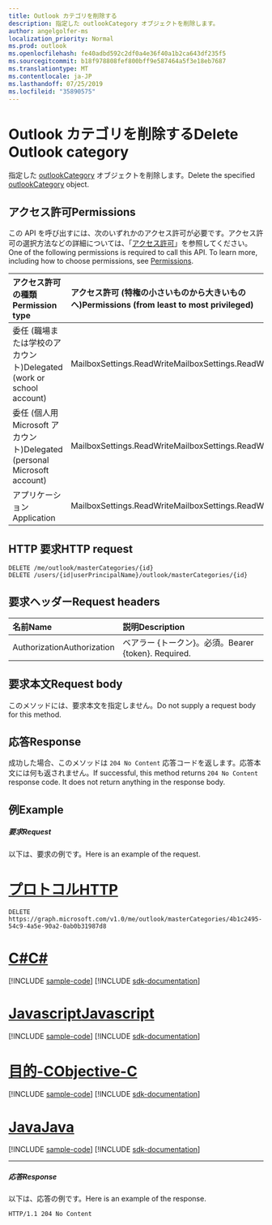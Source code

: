 ```yaml
---
title: Outlook カテゴリを削除する
description: 指定した outlookCategory オブジェクトを削除します。
author: angelgolfer-ms
localization_priority: Normal
ms.prod: outlook
ms.openlocfilehash: fe40adbd592c2df0a4e36f40a1b2ca643df235f5
ms.sourcegitcommit: b18f978808fef800bff9e587464a5f3e18eb7687
ms.translationtype: MT
ms.contentlocale: ja-JP
ms.lasthandoff: 07/25/2019
ms.locfileid: "35890575"
---
```

# <a name="delete-outlook-category"></a><span data-ttu-id="79137-103">Outlook カテゴリを削除する</span><span class="sxs-lookup"><span data-stu-id="79137-103">Delete Outlook category</span></span>


<span data-ttu-id="79137-104">指定した [outlookCategory](../resources/outlookcategory.md) オブジェクトを削除します。</span><span class="sxs-lookup"><span data-stu-id="79137-104">Delete the specified [outlookCategory](../resources/outlookcategory.md) object.</span></span>

## <a name="permissions"></a><span data-ttu-id="79137-105">アクセス許可</span><span class="sxs-lookup"><span data-stu-id="79137-105">Permissions</span></span>
<span data-ttu-id="79137-p101">この API を呼び出すには、次のいずれかのアクセス許可が必要です。アクセス許可の選択方法などの詳細については、「[アクセス許可](/graph/permissions-reference)」を参照してください。</span><span class="sxs-lookup"><span data-stu-id="79137-p101">One of the following permissions is required to call this API. To learn more, including how to choose permissions, see [Permissions](/graph/permissions-reference).</span></span>

|<span data-ttu-id="79137-108">アクセス許可の種類</span><span class="sxs-lookup"><span data-stu-id="79137-108">Permission type</span></span>      | <span data-ttu-id="79137-109">アクセス許可 (特権の小さいものから大きいものへ)</span><span class="sxs-lookup"><span data-stu-id="79137-109">Permissions (from least to most privileged)</span></span>              |
|:--------------------|:---------------------------------------------------------|
|<span data-ttu-id="79137-110">委任 (職場または学校のアカウント)</span><span class="sxs-lookup"><span data-stu-id="79137-110">Delegated (work or school account)</span></span> | <span data-ttu-id="79137-111">MailboxSettings.ReadWrite</span><span class="sxs-lookup"><span data-stu-id="79137-111">MailboxSettings.ReadWrite</span></span>    |
|<span data-ttu-id="79137-112">委任 (個人用 Microsoft アカウント)</span><span class="sxs-lookup"><span data-stu-id="79137-112">Delegated (personal Microsoft account)</span></span> | <span data-ttu-id="79137-113">MailboxSettings.ReadWrite</span><span class="sxs-lookup"><span data-stu-id="79137-113">MailboxSettings.ReadWrite</span></span>    |
|<span data-ttu-id="79137-114">アプリケーション</span><span class="sxs-lookup"><span data-stu-id="79137-114">Application</span></span> | <span data-ttu-id="79137-115">MailboxSettings.ReadWrite</span><span class="sxs-lookup"><span data-stu-id="79137-115">MailboxSettings.ReadWrite</span></span> |

## <a name="http-request"></a><span data-ttu-id="79137-116">HTTP 要求</span><span class="sxs-lookup"><span data-stu-id="79137-116">HTTP request</span></span>
<!-- { "blockType": "ignored" } -->
```http
DELETE /me/outlook/masterCategories/{id}
DELETE /users/{id|userPrincipalName}/outlook/masterCategories/{id}
```

## <a name="request-headers"></a><span data-ttu-id="79137-117">要求ヘッダー</span><span class="sxs-lookup"><span data-stu-id="79137-117">Request headers</span></span>
| <span data-ttu-id="79137-118">名前</span><span class="sxs-lookup"><span data-stu-id="79137-118">Name</span></span>      |<span data-ttu-id="79137-119">説明</span><span class="sxs-lookup"><span data-stu-id="79137-119">Description</span></span>|
|:----------|:----------|
| <span data-ttu-id="79137-120">Authorization</span><span class="sxs-lookup"><span data-stu-id="79137-120">Authorization</span></span>  | <span data-ttu-id="79137-p102">ベアラー {トークン}。必須。</span><span class="sxs-lookup"><span data-stu-id="79137-p102">Bearer {token}. Required.</span></span> |

## <a name="request-body"></a><span data-ttu-id="79137-123">要求本文</span><span class="sxs-lookup"><span data-stu-id="79137-123">Request body</span></span>
<span data-ttu-id="79137-124">このメソッドには、要求本文を指定しません。</span><span class="sxs-lookup"><span data-stu-id="79137-124">Do not supply a request body for this method.</span></span>

## <a name="response"></a><span data-ttu-id="79137-125">応答</span><span class="sxs-lookup"><span data-stu-id="79137-125">Response</span></span>

<span data-ttu-id="79137-p103">成功した場合、このメソッドは `204 No Content` 応答コードを返します。応答本文には何も返されません。</span><span class="sxs-lookup"><span data-stu-id="79137-p103">If successful, this method returns `204 No Content` response code. It does not return anything in the response body.</span></span>

## <a name="example"></a><span data-ttu-id="79137-128">例</span><span class="sxs-lookup"><span data-stu-id="79137-128">Example</span></span>
##### <a name="request"></a><span data-ttu-id="79137-129">要求</span><span class="sxs-lookup"><span data-stu-id="79137-129">Request</span></span>
<span data-ttu-id="79137-130">以下は、要求の例です。</span><span class="sxs-lookup"><span data-stu-id="79137-130">Here is an example of the request.</span></span>

# <a name="httptabhttp"></a>[<span data-ttu-id="79137-131">プロトコル</span><span class="sxs-lookup"><span data-stu-id="79137-131">HTTP</span></span>](#tab/http)
<!-- {
  "blockType": "request",
  "sampleKeys": ["4b1c2495-54c9-4a5e-90a2-0ab0b31987d8"],
  "name": "delete_outlookcategory"
}-->
```http
DELETE https://graph.microsoft.com/v1.0/me/outlook/masterCategories/4b1c2495-54c9-4a5e-90a2-0ab0b31987d8
```
# <a name="ctabcsharp"></a>[<span data-ttu-id="79137-132">C#</span><span class="sxs-lookup"><span data-stu-id="79137-132">C#</span></span>](#tab/csharp)
[!INCLUDE [sample-code](../includes/snippets/csharp/delete-outlookcategory-csharp-snippets.md)]
[!INCLUDE [sdk-documentation](../includes/snippets/snippets-sdk-documentation-link.md)]

# <a name="javascripttabjavascript"></a>[<span data-ttu-id="79137-133">Javascript</span><span class="sxs-lookup"><span data-stu-id="79137-133">Javascript</span></span>](#tab/javascript)
[!INCLUDE [sample-code](../includes/snippets/javascript/delete-outlookcategory-javascript-snippets.md)]
[!INCLUDE [sdk-documentation](../includes/snippets/snippets-sdk-documentation-link.md)]

# <a name="objective-ctabobjc"></a>[<span data-ttu-id="79137-134">目的-C</span><span class="sxs-lookup"><span data-stu-id="79137-134">Objective-C</span></span>](#tab/objc)
[!INCLUDE [sample-code](../includes/snippets/objc/delete-outlookcategory-objc-snippets.md)]
[!INCLUDE [sdk-documentation](../includes/snippets/snippets-sdk-documentation-link.md)]

# <a name="javatabjava"></a>[<span data-ttu-id="79137-135">Java</span><span class="sxs-lookup"><span data-stu-id="79137-135">Java</span></span>](#tab/java)
[!INCLUDE [sample-code](../includes/snippets/java/delete-outlookcategory-java-snippets.md)]
[!INCLUDE [sdk-documentation](../includes/snippets/snippets-sdk-documentation-link.md)]

---

##### <a name="response"></a><span data-ttu-id="79137-136">応答</span><span class="sxs-lookup"><span data-stu-id="79137-136">Response</span></span>
<span data-ttu-id="79137-137">以下は、応答の例です。</span><span class="sxs-lookup"><span data-stu-id="79137-137">Here is an example of the response.</span></span>
<!-- {
  "blockType": "response",
  "name": "delete_outlookcategory",
  "isEmpty": true
} -->
```http
HTTP/1.1 204 No Content
```

<!-- uuid: 8fcb5dbc-d5aa-4681-8e31-b001d5168d79
2015-10-25 14:57:30 UTC -->
<!-- {
  "type": "#page.annotation",
  "description": "Delete outlookCategory",
  "keywords": "",
  "section": "documentation",
  "tocPath": "",
  "suppressions": [
  ]
}-->
